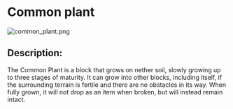 
# Common plant
![common_plant.png](../../images/common_plant.png) 

## Description:
The Common Plant is a block that grows on nether soil, slowly growing up to three stages of maturity. It can grow into other blocks, including itself, if the surrounding terrain is fertile and there are no obstacles in its way. When fully grown, it will not drop as an item when broken, but will instead remain intact.

